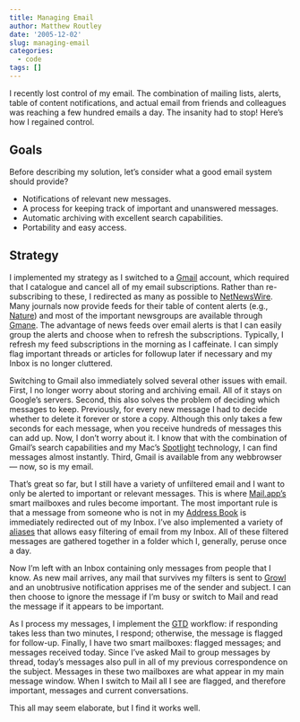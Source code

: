 ```yaml
---
title: Managing Email
author: Matthew Routley
date: '2005-12-02'
slug: managing-email
categories:
  - code
tags: []
---
```


<p>I recently lost control of my email. The combination of mailing lists, alerts, table of content notifications, and actual email from friends and colleagues was reaching a few hundred emails a day. The insanity had to stop! Here&#8217;s how I regained control.</p>

<h2>Goals</h2>

<p>Before describing my solution, let&#8217;s consider what a good email system should provide?</p>

<ul><li>Notifications of relevant new messages.</li>
<li>A process for keeping track of important and unanswered messages.</li>
<li>Automatic archiving with excellent search capabilities.</li>
<li>Portability and easy access.</li>
</ul><h2>Strategy</h2>

<p>I implemented my strategy as I switched to a <a href="http://mail.google.com">Gmail</a> account, which required that I catalogue and cancel all of my email subscriptions. Rather than re-subscribing to these, I redirected as many as possible to <a href="http://ranchero.com/netnewswire">NetNewsWire</a>. Many journals now provide feeds for their table of content alerts (e.g., <a href="http://www.nature.com/nature/newsfeeds.html">Nature</a>) and most of the important newsgroups are available through <a href="http://www.gmane.com/">Gmane</a>. The advantage of news feeds over email alerts is that I can easily group the alerts and choose when to refresh the subscriptions. Typically, I refresh my feed subscriptions in the morning as I caffeinate. I can simply flag important threads or articles for followup later if necessary and my Inbox is no longer cluttered.</p>

<p>Switching to Gmail also immediately solved several other issues with email. First, I no longer worry about storing and archiving email. All of it stays on Google&#8217;s servers. Second, this also solves the problem of deciding which messages to keep. Previously, for every new message I had to decide whether to delete it forever or store a copy. Although this only takes a few seconds for each message, when you receive hundreds of messages this can add up. Now, I don&#8217;t worry about it. I know that with the combination of Gmail&#8217;s search capabilities and my Mac&#8217;s <a href="http://www.apple.com/macosx/features/spotlight/">Spotlight</a> technology, I can find messages almost instantly. Third, Gmail is available from any webbrowser &#8212; now, so is my email.</p>

<p>That&#8217;s great so far, but I still have a variety of unfiltered email and I want to only be alerted to important or relevant messages. This is where <a href="http://www.apple.com/macosx/features/mail/">Mail.app&#8217;s</a> smart mailboxes and rules become important. The most important rule is that a message from someone who is not in my <a href="http://www.apple.com/macosx/features/addressbook/">Address Book</a> is immediately redirected out of my Inbox. I&#8217;ve also implemented a variety of <a href="http://mail.google.com/support/bin/answer.py?answer=12096&amp;topic=1565">aliases</a> that allows easy filtering of email from my Inbox. All of these filtered messages are gathered together in a folder which I, generally, peruse once a day.</p>

<p>Now I&#8217;m left with an Inbox containing only messages from people that I know. As new mail arrives, any mail that survives my filters is sent to <a href="http://growl.info/">Growl</a> and an unobtrusive notification apprises me of the sender and subject. I can then choose to ignore the message if I&#8217;m busy or switch to Mail and read the message if it appears to be important.</p>

<p>As I process my messages, I implement the <a href="http://www.amazon.ca/exec/obidos/redirect?link_code=ur2&amp;tag=matthewroutle-20&amp;camp=15121&amp;creative=330641&amp;path=ASIN%2F0142000280%2Fqid%3D1133552449%2Fsr%3D8-1%2Fref%3Dsr_8_xs_ap_i1_xgl">GTD</a> workflow: if responding takes less than two minutes, I respond; otherwise, the message is flagged for follow-up. Finally, I have two smart mailboxes: flagged messages; and messages received today. Since I&#8217;ve asked Mail to group messages by thread, today&#8217;s messages also pull in all of my previous correspondence on the subject. Messages in these two mailboxes are what appear in my main message window. When I switch to Mail all I see are flagged, and therefore important, messages and current conversations.</p>

<p>This all may seem elaborate, but I find it works well.</p>